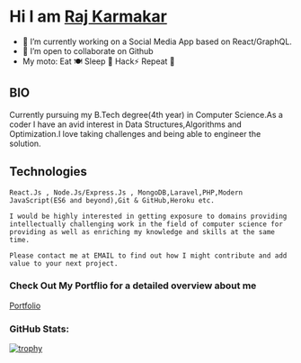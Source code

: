 # Hi I am [Raj Karmakar](https://github.com/raj5036)

- 🔭 I’m currently working on a Social Media App based on React/GraphQL.
- 👯 I’m open to collaborate on Github
-  My moto: Eat 🍽  Sleep 🛌  Hack⚡  Repeat 🔁

## BIO

   Currently pursuing my B.Tech degree(4th year) in Computer Science.As a coder I have an avid interest in Data Structures,Algorithms and Optimization.I love taking challenges and being able to engineer the solution.

## Technologies
    React.Js , Node.Js/Express.Js , MongoDB,Laravel,PHP,Modern JavaScript(ES6 and beyond),Git & GitHub,Heroku etc.

    I would be highly interested in getting exposure to domains providing intellectually challenging work in the field of computer science for providing as well as enriching my knowledge and skills at the same time.

    Please contact me at EMAIL to find out how I might contribute and add value to your next project.

### Check Out My Portflio for a detailed overview about me
[Portfolio](https://raj5036.github.io/portfolio/dist/)

### GitHub Stats:

[![trophy](https://github-profile-trophy.vercel.app/?username=raj5036&theme=onedark)](https://github.com/ryo-ma/github-profile-trophy)
 
